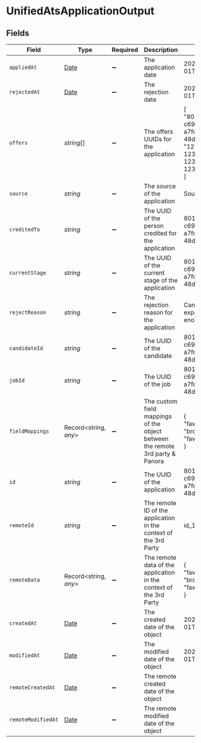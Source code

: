 # UnifiedAtsApplicationOutput


## Fields

| Field                                                                                         | Type                                                                                          | Required                                                                                      | Description                                                                                   | Example                                                                                       |
| --------------------------------------------------------------------------------------------- | --------------------------------------------------------------------------------------------- | --------------------------------------------------------------------------------------------- | --------------------------------------------------------------------------------------------- | --------------------------------------------------------------------------------------------- |
| `appliedAt`                                                                                   | [Date](https://developer.mozilla.org/en-US/docs/Web/JavaScript/Reference/Global_Objects/Date) | :heavy_minus_sign:                                                                            | The application date                                                                          | 2024-10-01T12:00:00Z                                                                          |
| `rejectedAt`                                                                                  | [Date](https://developer.mozilla.org/en-US/docs/Web/JavaScript/Reference/Global_Objects/Date) | :heavy_minus_sign:                                                                            | The rejection date                                                                            | 2024-10-01T12:00:00Z                                                                          |
| `offers`                                                                                      | *string*[]                                                                                    | :heavy_minus_sign:                                                                            | The offers UUIDs for the application                                                          | [<br/>"801f9ede-c698-4e66-a7fc-48d19eebaa4f",<br/>"12345678-1234-1234-1234-123456789012"<br/>] |
| `source`                                                                                      | *string*                                                                                      | :heavy_minus_sign:                                                                            | The source of the application                                                                 | Source Name                                                                                   |
| `creditedTo`                                                                                  | *string*                                                                                      | :heavy_minus_sign:                                                                            | The UUID of the person credited for the application                                           | 801f9ede-c698-4e66-a7fc-48d19eebaa4f                                                          |
| `currentStage`                                                                                | *string*                                                                                      | :heavy_minus_sign:                                                                            | The UUID of the current stage of the application                                              | 801f9ede-c698-4e66-a7fc-48d19eebaa4f                                                          |
| `rejectReason`                                                                                | *string*                                                                                      | :heavy_minus_sign:                                                                            | The rejection reason for the application                                                      | Candidate not experienced enough                                                              |
| `candidateId`                                                                                 | *string*                                                                                      | :heavy_minus_sign:                                                                            | The UUID of the candidate                                                                     | 801f9ede-c698-4e66-a7fc-48d19eebaa4f                                                          |
| `jobId`                                                                                       | *string*                                                                                      | :heavy_minus_sign:                                                                            | The UUID of the job                                                                           | 801f9ede-c698-4e66-a7fc-48d19eebaa4f                                                          |
| `fieldMappings`                                                                               | Record<string, *any*>                                                                         | :heavy_minus_sign:                                                                            | The custom field mappings of the object between the remote 3rd party & Panora                 | {<br/>"fav_dish": "broccoli",<br/>"fav_color": "red"<br/>}                                    |
| `id`                                                                                          | *string*                                                                                      | :heavy_minus_sign:                                                                            | The UUID of the application                                                                   | 801f9ede-c698-4e66-a7fc-48d19eebaa4f                                                          |
| `remoteId`                                                                                    | *string*                                                                                      | :heavy_minus_sign:                                                                            | The remote ID of the application in the context of the 3rd Party                              | id_1                                                                                          |
| `remoteData`                                                                                  | Record<string, *any*>                                                                         | :heavy_minus_sign:                                                                            | The remote data of the application in the context of the 3rd Party                            | {<br/>"fav_dish": "broccoli",<br/>"fav_color": "red"<br/>}                                    |
| `createdAt`                                                                                   | [Date](https://developer.mozilla.org/en-US/docs/Web/JavaScript/Reference/Global_Objects/Date) | :heavy_minus_sign:                                                                            | The created date of the object                                                                | 2024-10-01T12:00:00Z                                                                          |
| `modifiedAt`                                                                                  | [Date](https://developer.mozilla.org/en-US/docs/Web/JavaScript/Reference/Global_Objects/Date) | :heavy_minus_sign:                                                                            | The modified date of the object                                                               | 2024-10-01T12:00:00Z                                                                          |
| `remoteCreatedAt`                                                                             | [Date](https://developer.mozilla.org/en-US/docs/Web/JavaScript/Reference/Global_Objects/Date) | :heavy_minus_sign:                                                                            | The remote created date of the object                                                         |                                                                                               |
| `remoteModifiedAt`                                                                            | [Date](https://developer.mozilla.org/en-US/docs/Web/JavaScript/Reference/Global_Objects/Date) | :heavy_minus_sign:                                                                            | The remote modified date of the object                                                        |                                                                                               |
